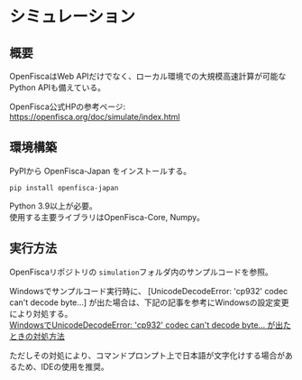 # シミュレーション

## 概要

OpenFiscaはWeb APIだけでなく、ローカル環境での大規模高速計算が可能なPython APIも備えている。  

OpenFisca公式HPの参考ページ: https://openfisca.org/doc/simulate/index.html

## 環境構築

PyPIから OpenFisca-Japan をインストールする。

```
pip install openfisca-japan
```

Python 3.9以上が必要。  
使用する主要ライブラリはOpenFisca-Core, Numpy。

## 実行方法

OpenFiscaリポジトリの `simulation`フォルダ内のサンプルコードを参照。

Windowsでサンプルコード実行時に、 [UnicodeDecodeError: 'cp932' codec can't decode byte...] が出た場合は、下記の記事を参考にWindowsの設定変更により対処する。  
[WindowsでUnicodeDecodeError: 'cp932' codec can't decode byte... が出たときの対処方法](https://qiita.com/misohagi/items/e26c589506a69261fe04)

ただしその対処により、コマンドプロンプト上で日本語が文字化けする場合があるため、IDEの使用を推奨。